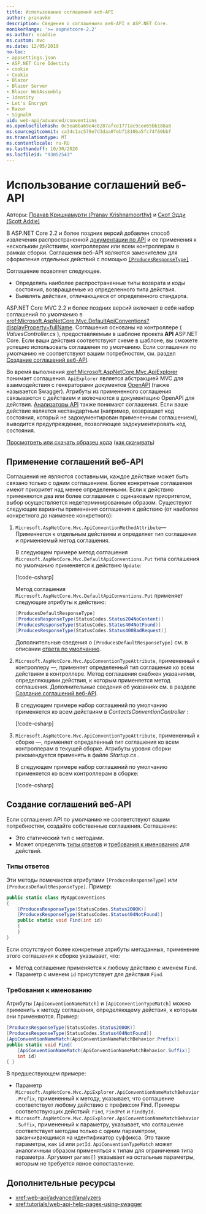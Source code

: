 ```yaml
---
title: Использование соглашений веб-API
author: pranavkm
description: Сведения о соглашениях веб-API в ASP.NET Core.
monikerRange: '>= aspnetcore-2.2'
ms.author: scaddie
ms.custom: mvc
ms.date: 12/05/2019
no-loc:
- appsettings.json
- ASP.NET Core Identity
- cookie
- Cookie
- Blazor
- Blazor Server
- Blazor WebAssembly
- Identity
- Let's Encrypt
- Razor
- SignalR
uid: web-api/advanced/conventions
ms.openlocfilehash: 0c5ea8ba69e4c6287afce1771ac9cee65bb188a8
ms.sourcegitcommit: ca34c1ac578e7d3daa0febf1810ba5fc74f60bbf
ms.translationtype: MT
ms.contentlocale: ru-RU
ms.lasthandoff: 10/30/2020
ms.locfileid: "93052543"
---
```

# <a name="use-web-api-conventions"></a>Использование соглашений веб-API

Авторы: [Пранав Кришнамурти (Pranav Krishnamoorthy)](https://github.com/pranavkm) и [Скот Эдди (Scott Addie)](https://github.com/scottaddie)

В ASP.NET Core 2.2 и более поздних версий добавлен способ извлечения распространенной [документации по API](xref:tutorials/web-api-help-pages-using-swagger) и ее применения к нескольким действиям, контроллерам или всем контроллерам в рамках сборки. Соглашения веб-API являются заменителем для оформления отдельных действий с помощью [`[ProducesResponseType]`](xref:Microsoft.AspNetCore.Mvc.ProducesResponseTypeAttribute) .

Соглашение позволяет следующее.

* Определять наиболее распространенные типы возврата и коды состояния, возвращаемые из определенного типа действия.
* Выявлять действия, отличающиеся от определенного стандарта.

ASP.NET Core MVC 2.2 и более поздних версий включает в себя набор соглашений по умолчанию в <xref:Microsoft.AspNetCore.Mvc.DefaultApiConventions?displayProperty=fullName>. Соглашения основаны на контроллере ( *ValuesController.cs* ), предоставляемым в шаблоне проекта **API** ASP.NET Core. Если ваши действия соответствуют схеме в шаблоне, вы сможете успешно использовать соглашения по умолчанию. Если соглашения по умолчанию не соответствуют вашим потребностям, см. раздел [Создание соглашений веб-API](#create-web-api-conventions).

Во время выполнения <xref:Microsoft.AspNetCore.Mvc.ApiExplorer> понимает соглашения. `ApiExplorer` является абстракцией MVC для взаимодействия с генераторами документов [OpenAPI](https://www.openapis.org/) (также называется Swagger). Атрибуты из примененного соглашения связываются с действием и включаются в документацию OpenAPI для действия. [Анализаторы API](xref:web-api/advanced/analyzers) также понимают соглашения. Если ваше действие является нестандартным (например, возвращает код состояния, который не задокументирован примененным соглашением), выводится предупреждение, позволяющее задокументировать код состояния.

[Просмотреть или скачать образец кода](https://github.com/dotnet/AspNetCore.Docs/tree/master/aspnetcore/web-api/advanced/conventions/sample) ([как скачивать](xref:index#how-to-download-a-sample))

## <a name="apply-web-api-conventions"></a>Применение соглашений веб-API

Соглашения не являются составными, каждое действие может быть связано только с одним соглашением. Более конкретные соглашения имеют приоритет над менее определенными. Если к действию применяются два или более соглашения с одинаковым приоритетом, выбор осуществляется недетерминированным образом. Существуют следующие варианты применения соглашения к действию (от наиболее конкретного до наименее конкретного):

1. `Microsoft.AspNetCore.Mvc.ApiConventionMethodAttribute`&mdash;Применяется к отдельным действиям и определяет тип соглашения и применяемый метод соглашения.

    В следующем примере метод соглашения `Microsoft.AspNetCore.Mvc.DefaultApiConventions.Put` типа соглашения по умолчанию применяется к действию `Update`:

    [!code-csharp[](conventions/sample/Controllers/ContactsConventionController.cs?name=snippet_ApiConventionMethod&highlight=3)]

    Метод соглашения `Microsoft.AspNetCore.Mvc.DefaultApiConventions.Put` применяет следующие атрибуты к действию:

    ```csharp
    [ProducesDefaultResponseType]
    [ProducesResponseType(StatusCodes.Status204NoContent)]
    [ProducesResponseType(StatusCodes.Status404NotFound)]
    [ProducesResponseType(StatusCodes.Status400BadRequest)]
    ```

    Дополнительные сведения о `[ProducesDefaultResponseType]` см. в описании [ответа по умолчанию](https://swagger.io/docs/specification/describing-responses/#default).

1. `Microsoft.AspNetCore.Mvc.ApiConventionTypeAttribute`, примененный к контроллеру &mdash;, применяет определенный тип соглашения ко всем действиям в контроллере. Метод соглашения снабжен указаниями, определяющими действия, к которым применяется метод соглашения. Дополнительные сведения об указаниях см. в разделе [Создание соглашений веб-API](#create-web-api-conventions).

    В следующем примере набор соглашений по умолчанию применяется ко всем действиям в *ContactsConventionController* :

    [!code-csharp[](conventions/sample/Controllers/ContactsConventionController.cs?name=snippet_ApiConventionTypeAttribute&highlight=2)]

1. `Microsoft.AspNetCore.Mvc.ApiConventionTypeAttribute`, примененный к сборке &mdash;, применяет определенный тип соглашения ко всем контроллерам в текущей сборке. Атрибуты уровня сборки рекомендуется применять в файле *Startup.cs* .

    В следующем примере набор соглашений по умолчанию применяется ко всем контроллерам в сборке:

    [!code-csharp[](conventions/sample/Startup.cs?name=snippet_ApiConventionTypeAttribute&highlight=1)]

## <a name="create-web-api-conventions"></a>Создание соглашений веб-API

Если соглашения API по умолчанию не соответствуют вашим потребностям, создайте собственные соглашения. Соглашение:

* Это статический тип с методами.
* Может определять [типы ответов](#response-types) и [требования к именованию](#naming-requirements) для действий.

### <a name="response-types"></a>Типы ответов

Эти методы помечаются атрибутами `[ProducesResponseType]` или `[ProducesDefaultResponseType]`. Пример:

```csharp
public static class MyAppConventions
{
    [ProducesResponseType(StatusCodes.Status200OK)]
    [ProducesResponseType(StatusCodes.Status404NotFound)]
    public static void Find(int id)
    {
    }
}
```

Если отсутствуют более конкретные атрибуты метаданных, применение этого соглашения к сборке указывает, что:

* Метод соглашение применяется к любому действию с именем `Find`.
* Параметр с именем `id` присутствует для действия `Find`.

### <a name="naming-requirements"></a>Требования к именованию

Атрибуты `[ApiConventionNameMatch]` и `[ApiConventionTypeMatch]` можно применить к методу соглашения, определяющему действия, к которым они применяются. Пример:

```csharp
[ProducesResponseType(StatusCodes.Status200OK)]
[ProducesResponseType(StatusCodes.Status404NotFound)]
[ApiConventionNameMatch(ApiConventionNameMatchBehavior.Prefix)]
public static void Find(
    [ApiConventionNameMatch(ApiConventionNameMatchBehavior.Suffix)]
    int id)
{ }
```

В предшествующем примере:

* Параметр `Microsoft.AspNetCore.Mvc.ApiExplorer.ApiConventionNameMatchBehavior.Prefix`, примененный к методу, указывает, что соглашение соответствует любому действию с префиксом Find. Примеры соответствующих действий: `Find`, `FindPet` и `FindById`.
* `Microsoft.AspNetCore.Mvc.ApiExplorer.ApiConventionNameMatchBehavior.Suffix`, примененный к параметру, указывает, что соглашение соответствует методам только с одним параметром, заканчивающимся на идентификатор суффикса. Это такие параметры, как `id` или `petId`. `ApiConventionTypeMatch` может аналогичным образом применяться к типам для ограничения типа параметра. Аргумент `params[]` указывает на остальные параметры, которым не требуется явное сопоставление.

## <a name="additional-resources"></a>Дополнительные ресурсы

* <xref:web-api/advanced/analyzers>
* <xref:tutorials/web-api-help-pages-using-swagger>
